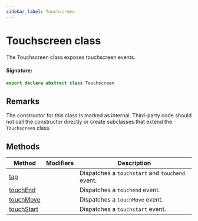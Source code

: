 ```yaml
---
sidebar_label: Touchscreen
---
```


# Touchscreen class

The Touchscreen class exposes touchscreen events.

#### Signature:

```typescript
export declare abstract class Touchscreen
```

## Remarks

The constructor for this class is marked as internal. Third-party code should not call the constructor directly or create subclasses that extend the `Touchscreen` class.

## Methods

| Method                                              | Modifiers | Description                                                           |
| --------------------------------------------------- | --------- | --------------------------------------------------------------------- |
| [tap](./puppeteer.touchscreen.tap.md)               |           | Dispatches a <code>touchstart</code> and <code>touchend</code> event. |
| [touchEnd](./puppeteer.touchscreen.touchend.md)     |           | Dispatches a <code>touchend</code> event.                             |
| [touchMove](./puppeteer.touchscreen.touchmove.md)   |           | Dispatches a <code>touchMove</code> event.                            |
| [touchStart](./puppeteer.touchscreen.touchstart.md) |           | Dispatches a <code>touchstart</code> event.                           |
